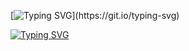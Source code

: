 [![Typing SVG](https://readme-typing-svg.demolab.com?font=Fira+Code&pause=1000&repeat=false&random=true&width=435&lines=Hi+there+👋+I'm+Maz!)](https://git.io/typing-svg)

[![Typing SVG](https://readme-typing-svg.demolab.com?font=Fira+Code&pause=1000&random=true&width=435&lines=Welcome+to+My+World+of+Pixelates+⚡😄)](https://git.io/typing-svg)
<!--
**smazuan/smazuan** is a ✨ _special_ ✨ repository because its `README.md` (this file) appears on your GitHub profile.

Here are some ideas to get you started:

- 🔭 I’m currently working on ...
- 🌱 I’m currently learning ...
- 👯 I’m looking to collaborate on ...
- 🤔 I’m looking for help with ...
- 💬 Ask me about ...
- 📫 How to reach me: ...
- 😄 Pronouns: ...
- ⚡ Fun fact: ...
-->
